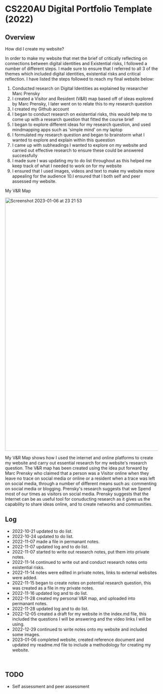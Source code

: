 # CS220AU Digital Portfolio Template (2022)

## Overview

How did I create my website?

In order to make my website that met the brief of critically reflecting on connections between digital identities and Existential risks, I followed a number of different steps. I made sure to ensure that I referred to all 3 of the themes which included digital identities, existential risks and critical reflection. I have listed the steps followed to reach my final website below:

1. Conducted research on Digital Identities as explained by researcher Marc Prensky
2. I created a Visitor and Resident (V&R) map based off of ideas explored by Marc Prensky, I later went on to relate this to my research question
3. I created my Github account
4. I began to conduct research on existential risks, this would help me to come up with a research question that fitted the course brief
5. I began to explore different ideas for my research question, and used mindmapping apps such as 'simple mind' on my laptop
6. I formulated my research question and began to brainstorm what I wanted to explore and explain within this queestion
7. I came up with subheadings I wanted to explore on my website and carried out effective research to ensure these could be answered successfully
8. I made sure I was updating my to do list throughout as this helped me keep track of what I needed to work on for my website
9. I ensured that I used images, videos and text to make my website more appealing for the audience
10.I ensured that I both self and peer assessed my website.

My V&R Map 

<img width="834" alt="Screenshot 2023-01-06 at 23 21 53" src="https://user-images.githubusercontent.com/116093715/211115879-cc643ff4-bc50-47cf-bcf9-9506977c9b9e.png">


My V&R Map shows how I used the internet and online platforms to create my website and carry out essential research for my website's research question. The V&R map has been created using the idea put forward by Marc Prensky who claimed that a person was a Visitor online when they leave no trace on social media or online or a resident when a trace was left on social media, through a number of different means such as: commenting on social media or blogging. Prensky's research suggests that we Spend most of our times as visitors on social media. Prensky suggests that the Internet can be as useful tool for conuducting research as it gives us the capability to share ideas online, and to create networks and communities.

## Log
- 2022-10-21 updated to do list.
- 2022-10-24 updated to do list.
- 2022-11-07 made a file in permanant notes.
- 2022-11-07 updated log and to do list.
- 2022-11-07 started to write out research notes, put them into private notes.
- 2022-11-14 continued to write out and conduct research notes onto existential risks.
- 2022-11-14 notes were edited in private notes, links to external websites were added.
- 2022-11-15 began to create notes on potential research question, this was created as a file in my private notes.
- 2022-11-16 updated log and to do list.
- 2022-11-28 created my personal V&R map, and uploaded into permanant notes.
- 2022-11-28 updated log and to do list.
- 2022-12-05 created a draft for my website in the index.md file, this included the questions I will be answering and the video links I will be using.
- 2022-12-29 continued to write notes onto my website and included some images.
- 2023-01-06 completed website, created reference document and updated my readme.md file to include a methodology for creating my website.

<br>

## TODO
- Self assessment and peer assessment
